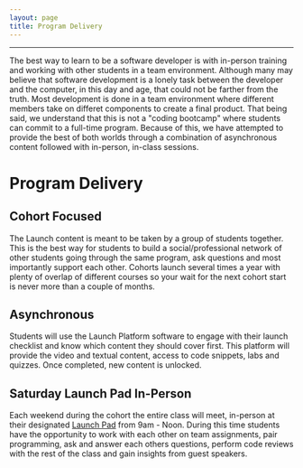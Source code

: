 ```yaml
---
layout: page
title: Program Delivery
---
```


---
The best way to learn to be a software developer is with in-person training and working with other students in a team environment. Although many may believe that software development is a lonely task between the developer and the computer, in this day and age, that could not be farther from the truth. Most development is done in a team environment where different members take on differet components to create a final product. That being said, we understand that this is not a "coding bootcamp" where students can commit to a full-time program.  Because of this, we have attempted to provide the best of both worlds through a combination of asynchronous content followed with in-person, in-class sessions.

# Program Delivery

## Cohort Focused
The Launch content is meant to be taken by a group of students together. This is the best way for students to build a social/professional network of other students going through the same program, ask questions and most importantly support each other.  Cohorts launch several times a year with plenty of overlap of different courses so your wait for the next cohort start is never more than a couple of months.

## Asynchronous
Students will use the Launch Platform software to engage with their launch checklist and know which content they should cover first. This platform will provide the video and textual content, access to code snippets, labs and quizzes. Once completed, new content is unlocked.

## Saturday Launch Pad In-Person 
Each weekend during the cohort the entire class will meet, in-person at their designated [Launch Pad](./location) from 9am - Noon. During this time students have the opportunity to work with each other on team assignments, pair programming, ask and answer each others questions, perform code reviews with the rest of the class and gain insights from guest speakers.

